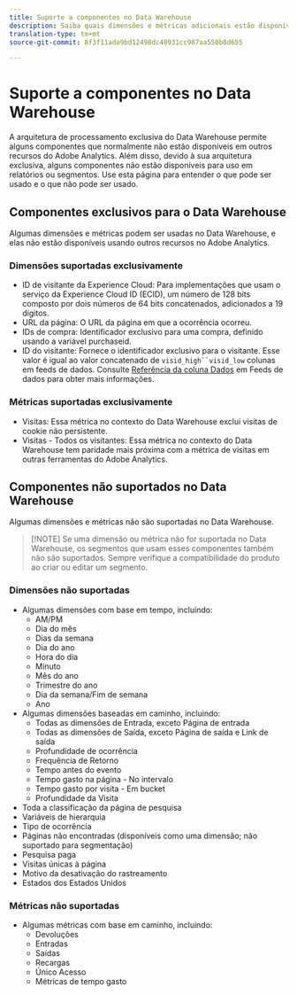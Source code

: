```yaml
---
title: Suporte a componentes no Data Warehouse
description: Saiba quais dimensões e métricas adicionais estão disponíveis no Data Warehouse e o que não é suportado.
translation-type: tm+mt
source-git-commit: 8f3f11ada9bd12498dc40931cc987aa550b8d655

---
```



# Suporte a componentes no Data Warehouse

A arquitetura de processamento exclusiva do Data Warehouse permite alguns componentes que normalmente não estão disponíveis em outros recursos do Adobe Analytics. Além disso, devido à sua arquitetura exclusiva, alguns componentes não estão disponíveis para uso em relatórios ou segmentos. Use esta página para entender o que pode ser usado e o que não pode ser usado.

## Componentes exclusivos para o Data Warehouse

Algumas dimensões e métricas podem ser usadas no Data Warehouse, e elas não estão disponíveis usando outros recursos no Adobe Analytics.

### Dimensões suportadas exclusivamente

* ID de visitante da Experience Cloud: Para implementações que usam o serviço da Experience Cloud ID (ECID), um número de 128 bits composto por dois números de 64 bits concatenados, adicionados a 19 dígitos.
* URL da página: O URL da página em que a ocorrência ocorreu.
* IDs de compra: Identificador exclusivo para uma compra, definido usando a variável purchaseid.
* ID do visitante: Fornece o identificador exclusivo para o visitante. Esse valor é igual ao valor concatenado de `visid_high``visid_low` colunas em feeds de dados. Consulte [Referência da coluna Dados](../analytics-data-feed/c-df-contents/datafeeds-reference.md) em Feeds de dados para obter mais informações.

### Métricas suportadas exclusivamente

* Visitas: Essa métrica no contexto do Data Warehouse exclui visitas de cookie não persistente.
* Visitas - Todos os visitantes: Essa métrica no contexto do Data Warehouse tem paridade mais próxima com a métrica de visitas em outras ferramentas do Adobe Analytics.

## Componentes não suportados no Data Warehouse

Algumas dimensões e métricas não são suportadas no Data Warehouse.

> [!NOTE] Se uma dimensão ou métrica não for suportada no Data Warehouse, os segmentos que usam esses componentes também não são suportados. Sempre verifique a compatibilidade do produto ao criar ou editar um segmento.

### Dimensões não suportadas

* Algumas dimensões com base em tempo, incluindo:
   * AM/PM
   * Dia do mês
   * Dias da semana
   * Dia do ano
   * Hora do dia
   * Minuto
   * Mês do ano
   * Trimestre do ano
   * Dia da semana/Fim de semana
   * Ano
* Algumas dimensões baseadas em caminho, incluindo:
   * Todas as dimensões de Entrada, exceto Página de entrada
   * Todas as dimensões de Saída, exceto Página de saída e Link de saída
   * Profundidade de ocorrência
   * Frequência de Retorno
   * Tempo antes do evento
   * Tempo gasto na página - No intervalo
   * Tempo gasto por visita - Em bucket
   * Profundidade da Visita
* Toda a classificação da página de pesquisa
* Variáveis de hierarquia
* Tipo de ocorrência
* Páginas não encontradas (disponíveis como uma dimensão; não suportado para segmentação)
* Pesquisa paga
* Visitas únicas à página
* Motivo da desativação do rastreamento
* Estados dos Estados Unidos

### Métricas não suportadas

* Algumas métricas com base em caminho, incluindo:
   * Devoluções
   * Entradas
   * Saídas
   * Recargas
   * Único Acesso
   * Métricas de tempo gasto

